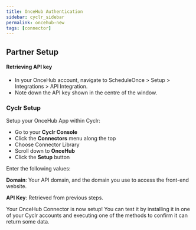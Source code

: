 ```yaml
---
title: OnceHub Authentication
sidebar: cyclr_sidebar
permalink: oncehub-new
tags: [connector]
---
```


## Partner Setup

#### Retrieving API key
*   In your OnceHub account, navigate to ScheduleOnce > Setup > Integrations > API Integration.
* Note down the API key shown in the centre of the window.

### Cyclr Setup

Setup your OnceHub App within Cyclr:

*   Go to your **Cyclr Console**
*   Click the **Connectors** menu along the top
*   Choose Connector Library
*   Scroll down to **OnceHub**
*   Click the **Setup** button

Enter the following values:

**Domain**: Your API domain, and the domain you use to access the front-end website.

**API Key**: Retrieved from previous steps.

Your OnceHub Connector is now setup! You can test it by installing it in one of your Cyclr accounts and executing one of the methods to confirm it can return some data.
